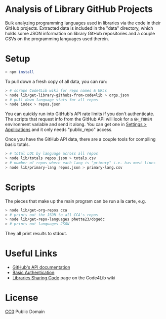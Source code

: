 # Analysis of Library GitHub Projects

Bulk analyzing programming languages used in libraries via the code in their GitHub projects. Extracted data is included in the "data" directory, which holds some JSON information on library GitHub repositories and a couple CSVs on the programming languages used therein.

# Setup

```sh
> npm install
```

To pull down a fresh copy of all data, you can run:

```sh
> # scrape Code4Lib wiki for repo names & URLs
> node lib/get-library-githubs-from-code4lib > orgs.json
> # pull down language stats for all repos
> node index > repos.json
```

You can quickly run into GitHub's API rate limits if you don't authenticate. The scripts that request info from the GitHub API will look for a `GH_TOKEN` environment variable and send it along. You can get one in [Settings > Applications](https://github.com/settings/applications) and it only needs "public_repo" access.

Once you have the GitHub API data, there are a couple tools for compiling basic totals.

```sh
> # total LOC by language across all repos
> node lib/totals repos.json > totals.csv
> # number of repos where each lang is "primary" i.e. has most lines
> node lib/primary-lang repos.json > primary-lang.csv
```

# Scripts

The pieces that make up the main program can be run a la carte, e.g.

```sh
> node lib/get-org-repos cca
> # prints out the JSON to all CCA's repos
> node lib/get-repo-languages phette23/dogedc
> # prints out languages JSON
```

They all print results to stdout.

# Useful Links

- [GitHub's API documentation](https://developer.github.com/)
- [Basic Authentication](https://developer.github.com/v3/auth/#basic-authentication)
- [Libraries Sharing Code](http://wiki.code4lib.org/List_of_Library_Github_Accounts) page on the Code4Lib wiki

# License

[CC0](https://creativecommons.org/publicdomain/zero/1.0/) Public Domain
